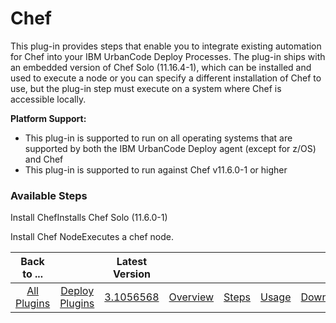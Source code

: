 
# Chef

This plug-in provides steps that enable you to integrate existing automation for Chef into your IBM UrbanCode Deploy Processes. The plug-in ships with an embedded version of Chef Solo (11.16.4-1), which can be installed and used to execute a node or you can specify a different installation of Chef to use, but the plug-in step must execute on a system where Chef is accessible locally.

**Platform Support:**

* This plug-in is supported to run on all operating systems that are supported by both the IBM UrbanCode Deploy agent (except for z/OS) and Chef
* This plug-in is supported to run against Chef v11.6.0-1 or higher


### Available Steps

Install ChefInstalls Chef Solo (11.6.0-1)

Install Chef NodeExecutes a chef node.



|Back to ...||Latest Version|||||
| :---: | :---: | :---: | :---: | :---: | :---: | :---: |
|[All Plugins](../../index.md)|[Deploy Plugins](../README.md)|[3.1056568](https://raw.githubusercontent.com/UrbanCode/IBM-UCD-PLUGINS/main/files/Chef/Chef-3.1056568.zip)|[Overview](overview.md)|[Steps](steps.md)|[Usage](usage.md)|[Downloads](downloads.md)|
